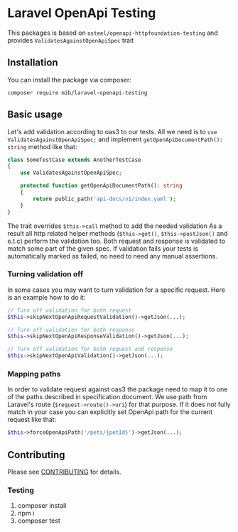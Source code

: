 # Laravel OpenApi Testing

This packages is based on `osteel/openapi-httpfoundation-testing` and provides `ValidatesAgainstOpenApiSpec` trait

## Installation

You can install the package via composer:

`composer require mib/laravel-openapi-testing`

## Basic usage

Let's add validation according to oas3 to our tests.
All we need is to `use ValidatesAgainstOpenApiSpec;` and implement `getOpenApiDocumentPath(): string` method like that:


```php
class SomeTestCase extends AnotherTestCase
{
    use ValidatesAgainstOpenApiSpec;

    protected function getOpenApiDocumentPath(): string
    {
        return public_path('api-docs/v1/index.yaml');
    }
}
```

The trait overrides `$this->call` method to add the needed validation
As a result all http related helper methods (`$this->get()`, `$this->postJson()` and e.t.c) perform the validation too.
Both request and response is validated to match some part of the given spec. If validation fails your tests is automatically marked as failed, no need to need any manual assertions.

### Turning validation off

In some cases you may want to turn validation for a specific request.
Here is an example how to do it:

```php
// Turn off validation for both request
$this->skipNextOpenApiRequestValidation()->getJson(...);

// Turn off validation for both response
$this->skipNextOpenApiResponseValidation()->getJson(...);

// Turn off validation for both request and response
$this->skipNextOpenApiValidation()->getJson(...);
```

### Mapping paths

In order to validate request against oas3 the package need to map it to one of the paths described in specification document.
We use path from Laravel's route (`$request->route()->uri`) for that purpose.
If it does not fully match in your case you can explicitly set OpenApi path for the current request like that:

```php
$this->forceOpenApiPath('/pets/{petId}')->getJson(...);
```

## Contributing

Please see [CONTRIBUTING](.github/CONTRIBUTING.md) for details.

### Testing

1. composer install
2. npm i
3. composer test
